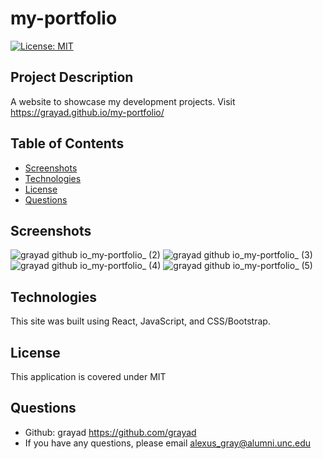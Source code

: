   # my-portfolio

  [![License: MIT](https://img.shields.io/badge/License-MIT-yellow.svg)](https://opensource.org/licenses/MIT)
  

  ## Project Description
  A website to showcase my development projects. Visit https://grayad.github.io/my-portfolio/
    
  ## Table of Contents
  - [Screenshots](#screenshots)
  - [Technologies](#technologies)
  - [License](#license)
  - [Questions](#questions)

  ## Screenshots
![grayad github io_my-portfolio_ (2)](https://user-images.githubusercontent.com/102432930/203163050-2d4228a2-04eb-4ad3-9403-c68607e8d863.png)
![grayad github io_my-portfolio_ (3)](https://user-images.githubusercontent.com/102432930/203163212-7fb3ec99-e610-49e3-8ede-fb995aff6a98.png)
![grayad github io_my-portfolio_ (4)](https://user-images.githubusercontent.com/102432930/203163248-18cd056c-5dc6-45cf-b579-e4a98b51b5e8.png)
![grayad github io_my-portfolio_ (5)](https://user-images.githubusercontent.com/102432930/203163302-3868415c-03e5-41a1-a78b-b48a1493cdc8.png)


  ## Technologies
  This site was built using React, JavaScript, and CSS/Bootstrap.

  ## License
  This application is covered under MIT

  ## Questions
  - Github: grayad https://github.com/grayad
  - If you have any questions, please email alexus_gray@alumni.unc.edu
  

